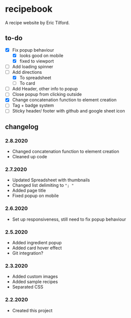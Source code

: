 # recipebook
A recipe website by Eric Tilford.

## to-do
- [x] Fix popup behaviour
  - [x] looks good on mobile
  - [x] fixed to viewport
- [ ] Add loading spinner
- [ ] Add directions
  - [x] To spreadsheet
  - [ ] To card
- [ ] Add Header, other info to popup
- [ ] Close popup from clicking outside
- [x] Change concatenation function to element creation
- [ ] Tag + badge system
- [ ] Sticky header/ footer with github and google sheet icon

## changelog

### 2.8.2020
- Changed concatenation function to element creation
- Cleaned up code

### 2.7.2020
- Updated Spreadsheet with thumbnails
- Changed list delimiting to `"; "`
- Added page title
- Fixed popup on mobile

### 2.6.2020
- Set up responsiveness, still need to fix popup behaviour

### 2.5.2020
- Added ingredient popup
- Added card hover effect
- Git integration?

### 2.3.2020
- Added custom images
- Added sample recipes
- Separated CSS

### 2.2.2020
- Created this project
